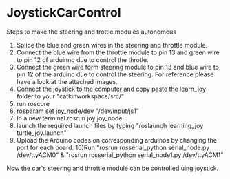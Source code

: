 # JoystickCarControl
Steps to make the steering and trottle modules autonomous

1) Splice the blue and green wires in the steering and throttle module.
2) Connect the  blue wire from the throttle module to pin 13 and green wire to pin 12 of arduinno due to control the throtle.
3) Connect the green wire form steering module to pin 13 and blue wire to pin 12 of the arduino due to control the steering.
   For reference please have a look at the attached images.
4) Connect the joystick to the computer and copy paste the learn_joy folder to your "catkinworkspace/src/" 
5) run roscore
6) rosparam set joy_node/dev "/dev/input/js1"
7) In a new terminal rosrun joy joy_node
8) launch the required launch files by typing "roslaunch learning_joy turtle_joy.launch"
9) Upload the Arduino codes on corresponding arduinos by changing the port for each board.
10)Run "rosrun rosserial_python serial_node.py /dev/ttyACM0" & "rosrun rosserial_python serial_node1.py /dev/ttyACM1"


Now the car's steering and throttle module can be controlled uing joystick.


